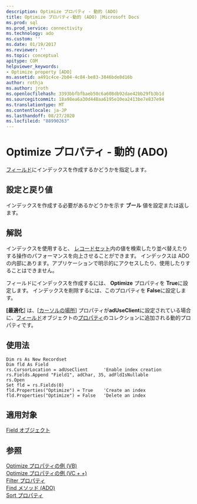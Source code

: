 ```yaml
---
description: Optimize プロパティ - 動的 (ADO)
title: Optimize プロパティ-動的 (ADO) |Microsoft Docs
ms.prod: sql
ms.prod_service: connectivity
ms.technology: ado
ms.custom: ''
ms.date: 01/19/2017
ms.reviewer: ''
ms.topic: conceptual
apitype: COM
helpviewer_keywords:
- Optimize property [ADO]
ms.assetid: a491c4ce-2b04-4c84-be83-3846bde8d16b
author: rothja
ms.author: jroth
ms.openlocfilehash: 3393bbfbfbaeb50c6a608db92dae42bb29fb3b1d
ms.sourcegitcommit: 18a98ea6a30d448aa6195e10ea2413be7e837e94
ms.translationtype: MT
ms.contentlocale: ja-JP
ms.lasthandoff: 08/27/2020
ms.locfileid: "88990263"
---
```

# <a name="optimize-property-dynamic-ado"></a>Optimize プロパティ - 動的 (ADO)
[フィールド](./field-object.md)にインデックスを作成するかどうかを指定します。  
  
## <a name="settings-and-return-values"></a>設定と戻り値  
 インデックスを作成する必要があるかどうかを示す **ブール** 値を設定または返します。  
  
## <a name="remarks"></a>解説  
 インデックスを使用すると、 [レコードセット](./recordset-object-ado.md)内の値を検索したり並べ替えたりする操作のパフォーマンスを向上させることができます。 インデックスは ADO の内部にあります。アプリケーションで明示的にアクセスしたり、使用したりすることはできません。  
  
 フィールドにインデックスを作成するには、 **Optimize** プロパティを **True**に設定します。 インデックスを削除するには、このプロパティを **False**に設定します。  
  
 **[最適化**] は、[[カーソルの場所](./cursorlocation-property-ado.md)] プロパティが**adUseClient**に設定されている場合に、[フィールド](./field-object.md)オブジェクトの[プロパティ](./properties-collection-ado.md)のコレクションに追加される動的プロパティです。  
  
## <a name="usage"></a>使用法  
  
```  
Dim rs As New Recordset  
Dim fld As Field  
rs.CursorLocation = adUseClient      'Enable index creation  
rs.Fields.Append "Field1", adChar, 35, adFldIsNullable  
rs.Open  
Set fld = rs.Fields(0)  
fld.Properties("Optimize") = True    'Create an index  
fld.Properties("Optimize") = False   'Delete an index  
```  
  
## <a name="applies-to"></a>適用対象  
 [Field オブジェクト](./field-object.md)  
  
## <a name="see-also"></a>参照  
 [Optimize プロパティの例 (VB)](./optimize-property-example-vb.md)   
 [Optimize プロパティの例 (VC + +)](./optimize-property-example-vc.md)   
 [Filter プロパティ](./filter-property.md)   
 [Find メソッド (ADO)](./find-method-ado.md)   
 [Sort プロパティ](./sort-property.md)